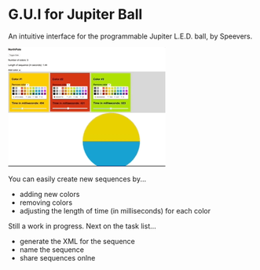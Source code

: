 # G.U.I for Jupiter Ball

An intuitive interface for the programmable Jupiter L.E.D. ball, by Speevers.

![jupiter-ball-gui](https://github.com/Banjerr/jupiter-ball-gui/blob/master/jupiter-gui.gif?raw=true)

You can easily create new sequences by...

- adding new colors
- removing colors
- adjusting the length of time (in milliseconds) for each color

Still a work in progress. Next on the task list...
- generate the XML for the sequence
- name the sequence
- share sequences onlne
